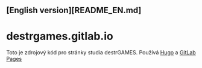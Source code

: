 [English version][README_EN.md]
---
# destrgames.gitlab.io
Toto je zdrojový kód pro stránky studia destrGAMES. Používá [Hugo](https://gohugo.io) a [GitLab Pages](https://docs.gitlab.com/ee/user/project/pages)

